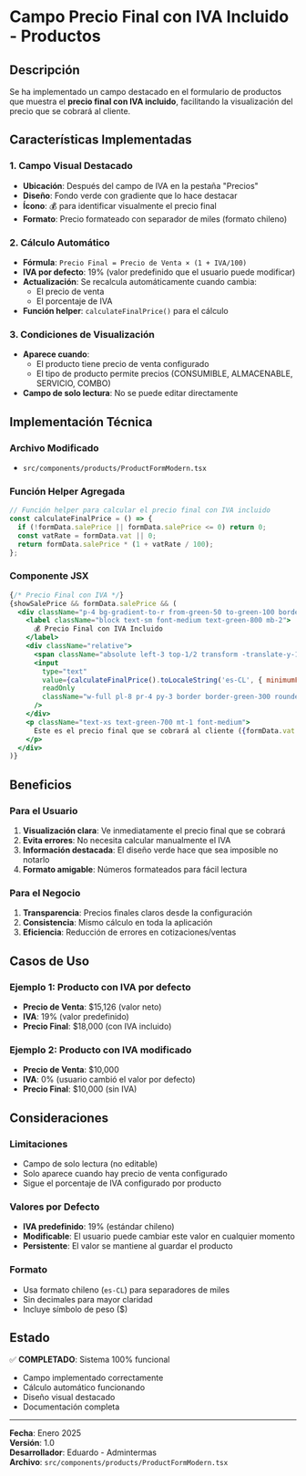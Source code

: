 # Campo Precio Final con IVA Incluido - Productos

## Descripción

Se ha implementado un campo destacado en el formulario de productos que muestra el **precio final con IVA incluido**, facilitando la visualización del precio que se cobrará al cliente.

## Características Implementadas

### 1. Campo Visual Destacado
- **Ubicación**: Después del campo de IVA en la pestaña "Precios"
- **Diseño**: Fondo verde con gradiente que lo hace destacar
- **Ícono**: 💰 para identificar visualmente el precio final
- **Formato**: Precio formateado con separador de miles (formato chileno)

### 2. Cálculo Automático
- **Fórmula**: `Precio Final = Precio de Venta × (1 + IVA/100)`
- **IVA por defecto**: 19% (valor predefinido que el usuario puede modificar)
- **Actualización**: Se recalcula automáticamente cuando cambia:
  - El precio de venta
  - El porcentaje de IVA
- **Función helper**: `calculateFinalPrice()` para el cálculo

### 3. Condiciones de Visualización
- **Aparece cuando**: 
  - El producto tiene precio de venta configurado
  - El tipo de producto permite precios (CONSUMIBLE, ALMACENABLE, SERVICIO, COMBO)
- **Campo de solo lectura**: No se puede editar directamente

## Implementación Técnica

### Archivo Modificado
- `src/components/products/ProductFormModern.tsx`

### Función Helper Agregada
```typescript
// Función helper para calcular el precio final con IVA incluido
const calculateFinalPrice = () => {
  if (!formData.salePrice || formData.salePrice <= 0) return 0;
  const vatRate = formData.vat || 0;
  return formData.salePrice * (1 + vatRate / 100);
};
```

### Componente JSX
```jsx
{/* Precio Final con IVA */}
{showSalePrice && formData.salePrice && (
  <div className="p-4 bg-gradient-to-r from-green-50 to-green-100 border border-green-200 rounded-lg">
    <label className="block text-sm font-medium text-green-800 mb-2">
      💰 Precio Final con IVA Incluido
    </label>
    <div className="relative">
      <span className="absolute left-3 top-1/2 transform -translate-y-1/2 text-green-600 font-medium">$</span>
      <input
        type="text"
        value={calculateFinalPrice().toLocaleString('es-CL', { minimumFractionDigits: 0, maximumFractionDigits: 0 })}
        readOnly
        className="w-full pl-8 pr-4 py-3 border border-green-300 rounded-lg bg-white text-green-800 font-semibold text-lg focus:ring-2 focus:ring-green-500 focus:border-transparent transition-all duration-200"
      />
    </div>
    <p className="text-xs text-green-700 mt-1 font-medium">
      Este es el precio final que se cobrará al cliente ({formData.vat || 0}% IVA incluido)
    </p>
  </div>
)}
```

## Beneficios

### Para el Usuario
1. **Visualización clara**: Ve inmediatamente el precio final que se cobrará
2. **Evita errores**: No necesita calcular manualmente el IVA
3. **Información destacada**: El diseño verde hace que sea imposible no notarlo
4. **Formato amigable**: Números formateados para fácil lectura

### Para el Negocio
1. **Transparencia**: Precios finales claros desde la configuración
2. **Consistencia**: Mismo cálculo en toda la aplicación
3. **Eficiencia**: Reducción de errores en cotizaciones/ventas

## Casos de Uso

### Ejemplo 1: Producto con IVA por defecto
- **Precio de Venta**: $15,126 (valor neto)
- **IVA**: 19% (valor predefinido)
- **Precio Final**: $18,000 (con IVA incluido)

### Ejemplo 2: Producto con IVA modificado
- **Precio de Venta**: $10,000
- **IVA**: 0% (usuario cambió el valor por defecto)
- **Precio Final**: $10,000 (sin IVA)

## Consideraciones

### Limitaciones
- Campo de solo lectura (no editable)
- Solo aparece cuando hay precio de venta configurado
- Sigue el porcentaje de IVA configurado por producto

### Valores por Defecto
- **IVA predefinido**: 19% (estándar chileno)
- **Modificable**: El usuario puede cambiar este valor en cualquier momento
- **Persistente**: El valor se mantiene al guardar el producto

### Formato
- Usa formato chileno (`es-CL`) para separadores de miles
- Sin decimales para mayor claridad
- Incluye símbolo de peso ($)

## Estado

✅ **COMPLETADO**: Sistema 100% funcional
- Campo implementado correctamente
- Cálculo automático funcionando
- Diseño visual destacado
- Documentación completa

---

**Fecha**: Enero 2025  
**Versión**: 1.0  
**Desarrollador**: Eduardo - Admintermas  
**Archivo**: `src/components/products/ProductFormModern.tsx` 